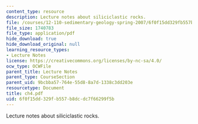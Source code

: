 ```yaml
---
content_type: resource
description: Lecture notes about siliciclastic rocks.
file: /courses/12-110-sedimentary-geology-spring-2007/6f0f15dd329fb557b8dcdc7f66299f5b_ch4.pdf
file_size: 1740783
file_type: application/pdf
hide_download: true
hide_download_original: null
learning_resource_types:
- Lecture Notes
license: https://creativecommons.org/licenses/by-nc-sa/4.0/
ocw_type: OCWFile
parent_title: Lecture Notes
parent_type: CourseSection
parent_uid: 9bcbba57-764e-55d8-8a7d-1338c3dd203e
resourcetype: Document
title: ch4.pdf
uid: 6f0f15dd-329f-b557-b8dc-dc7f66299f5b
---
```

Lecture notes about siliciclastic rocks.